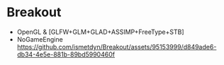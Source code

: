 # Breakout
* OpenGL & [GLFW+GLM+GLAD+ASSIMP+FreeType+STB]
* NoGameEngine
https://github.com/ismetdyn/Breakout/assets/95153999/d849ade6-db34-4e5e-881b-89bd5990460f
